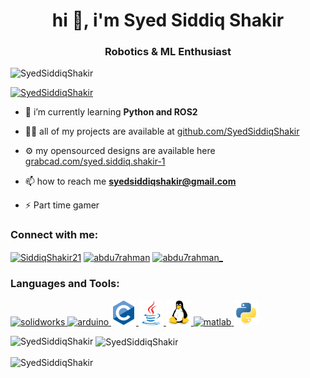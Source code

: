 <h1 align="center">hi 👋, i'm Syed Siddiq Shakir</h1>
<h3 align="center">Robotics & ML Enthusiast</h3>

<p align="left"> <img src="https://komarev.com/ghpvc/?username=SyedSiddiqShakir&label=Profile%20views&color=cc0000&style=flat" alt="SyedSiddiqShakir" /> </p>

<p align="left"> <a href="https://github.com/ryo-ma/github-profile-trophy"><img src="https://github-profile-trophy.vercel.app/?username=SyedSiddiqShakir" alt="SyedSiddiqShakir" /></a> </p>

- 🌱 i’m currently learning **Python and ROS2**

- 👨‍💻 all of my projects are available at [github.com/SyedSiddiqShakir](https://github.com/SyedSiddiqShakir)

- ⚙️ my opensourced designs are available here [grabcad.com/syed.siddiq.shakir-1](https://grabcad.com/syed.siddiq.shakir-1)

- 📫 how to reach me **syedsiddiqshakir@gmail.com**

- ⚡ Part time gamer

<h3 align="left">Connect with me:</h3>
<p align="left">
<a href="https://twitter.com/SiddiqShakir21" target="blank"><img align="center" src="https://raw.githubusercontent.com/rahuldkjain/github-profile-readme-generator/master/src/images/icons/Social/twitter.svg" alt="SiddiqShakir21" height="30" width="40" /></a>
<a href="https://linkedin.com/in/syedsiddiqshakir" target="blank"><img align="center" src="https://raw.githubusercontent.com/rahuldkjain/github-profile-readme-generator/master/src/images/icons/Social/linked-in-alt.svg" alt="abdu7rahman" height="30" width="40" /></a>
<a href="https://instagram.com/siddiq_shakir" target="blank"><img align="center" src="https://raw.githubusercontent.com/rahuldkjain/github-profile-readme-generator/master/src/images/icons/Social/instagram.svg" alt="abdu7rahman_" height="30" width="40" /></a>
</p>

<h3 align="left">Languages and Tools:</h3>
<p align="left"> <p align="left"> <a href="https://www.solidworks.com" target="_blank" rel="noreferrer"> <img src="https://pbs.twimg.com/profile_images/2915139264/c84035a7d2eb9ede8f23fa6104dc2e5c_400x400.png" alt="solidworks" width="40" height="40"/> </a> <a href="https://www.arduino.cc/" target="_blank" rel="noreferrer"> <img src="https://cdn.worldvectorlogo.com/logos/arduino-1.svg" alt="arduino" width="40" height="40"/> </a> <a href="https://www.cprogramming.com/" target="_blank" rel="noreferrer"> <img src="https://raw.githubusercontent.com/devicons/devicon/master/icons/c/c-original.svg" alt="c" width="40" height="40"/> </a> <a href="https://www.java.com" target="_blank" rel="noreferrer"> <img src="https://raw.githubusercontent.com/devicons/devicon/master/icons/java/java-original.svg" alt="java" width="40" height="40"/> </a> <a href="https://www.linux.org/" target="_blank" rel="noreferrer"> <img src="https://raw.githubusercontent.com/devicons/devicon/master/icons/linux/linux-original.svg" alt="linux" width="40" height="40"/> </a> <a href="https://www.mathworks.com/" target="_blank" rel="noreferrer"> <img src="https://upload.wikimedia.org/wikipedia/commons/2/21/Matlab_Logo.png" alt="matlab" width="40" height="40"/> </a> <a href="https://www.python.org" target="_blank" rel="noreferrer"> <img src="https://raw.githubusercontent.com/devicons/devicon/master/icons/python/python-original.svg" alt="python" width="40" height="40"/> </a> </p>

<p><img align="left" src="https://github-readme-stats.vercel.app/api/top-langs?username=SyedSiddiqShakir&show_icons=true&theme=dark&locale=en&layout=compact" alt="SyedSiddiqShakir" /></p>

<p>&nbsp;<img align="center" src="https://github-readme-stats.vercel.app/api?username=SyedSiddiqShakir&show_icons=true&theme=dark&locale=en" alt="SyedSiddiqShakir" /></p>

<p><img align="center" src="https://github-readme-streak-stats.herokuapp.com/?user=SyedSiddiqShakir&theme=dark" alt="SyedSiddiqShakir" /></p>
